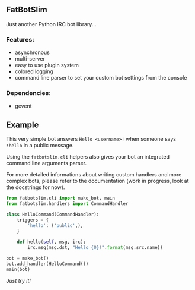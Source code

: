 ## FatBotSlim

Just another Python IRC bot library...

### Features:

- asynchronous
- multi-server
- easy to use plugin system
- colored logging
- command line parser to set your custom bot settings from the console

### Dependencies:

- gevent

## Example

This very simple bot answers `Hello <username>!` when someone says `!hello` in a
public message.

Using the `fatbotslim.cli` helpers also gives your bot an integrated command line
arguments parser.

For more detailed informations about writing custom handlers and more complex bots,
please refer to the documentation (work in progress, look at the docstrings for now).

```python
from fatbotslim.cli import make_bot, main
from fatbotslim.handlers import CommandHandler

class HelloCommand(CommandHandler):
    triggers = {
        'hello': ('public',),
    }
    
    def hello(self, msg, irc):
        irc.msg(msg.dst, "Hello {0}!".format(msg.src.name))

bot = make_bot()
bot.add_handler(HelloCommand())
main(bot)
```

*Just try it!*

